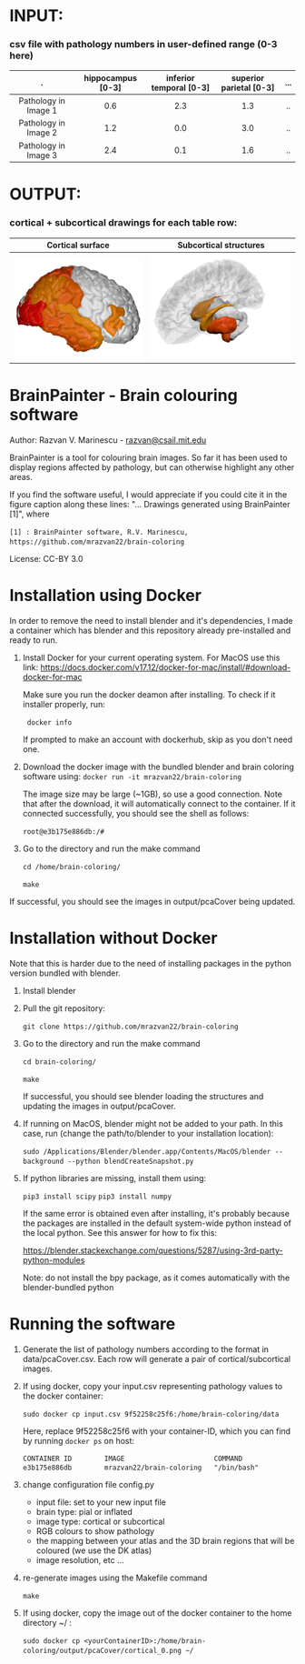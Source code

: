 
# INPUT: 
### csv file with pathology numbers in user-defined range (0-3 here) 

. |  hippocampus [0-3] | inferior temporal [0-3] | superior parietal [0-3] | ...
:-------------:|:-----:|:---:|:---:|:---:|
Pathology in Image 1| 0.6 | 2.3 | 1.3 | ..
Pathology in Image 2| 1.2 | 0.0 | 3.0 | ..
Pathology in Image 3| 2.4 | 0.1 | 1.6 | ..


# OUTPUT: 
### cortical + subcortical drawings for each table row:

Cortical surface           |  Subcortical structures
:-------------------------:|:-------------------------:
![Cortical surface](output/pcaCover/cortical_1.png)  |  ![Subcortical structures](output/pcaCover/subcortical_1.png) 

# BrainPainter - Brain colouring software 
Author: Razvan V. Marinescu - razvan@csail.mit.edu

BrainPainter is a tool for colouring brain images. So far it has been used to display regions affected by pathology, but can otherwise highlight any other areas.

If you find the software useful, I would appreciate if you could cite it in the figure caption along these lines: "... Drawings generated using BrainPainter [1]", where 

```[1] : BrainPainter software, R.V. Marinescu, https://github.com/mrazvan22/brain-coloring ```

License: CC-BY 3.0

# Installation using Docker

In order to remove the need to install blender and it's dependencies, I made a container which has blender and this repository already pre-installed and ready to run.

1. Install Docker for your current operating system. For MacOS use this link:
https://docs.docker.com/v17.12/docker-for-mac/install/#download-docker-for-mac

    Make sure you run the docker deamon after installing. To check if it installer properly, run:
    
    ``` docker info```
    
    If prompted to make an account with dockerhub, skip as you don't need one.

2. Download the docker image with the bundled blender and brain coloring software using:
     ``` docker run -it mrazvan22/brain-coloring ```
    
    The image size may be large (~1GB), so use a good connection. Note that after the download, it will automatically connect to the container. If it connected successfully, you should see the shell as follows:
    
    ``` root@e3b175e886db:/# ```

3. Go to the directory and run the make command

    ``` cd /home/brain-coloring/ ```
    
    ``` make ```
    
If successful, you should see the images in output/pcaCover being updated. 

# Installation without Docker

Note that this is harder due to the need of installing packages in the python version bundled with blender. 

1. Install blender

2. Pull the git repository: 

    ```git clone https://github.com/mrazvan22/brain-coloring```

3. Go to the directory and run the make command

    ``` cd brain-coloring/ ```

    ``` make ```

    If successful, you should see blender loading the structures and updating the images in output/pcaCover. 

4. If running on MacOS, blender might not be added to your path. In this case, run (change the path/to/blender to your installation location):

    ``` sudo /Applications/Blender/blender.app/Contents/MacOS/blender --background --python blendCreateSnapshot.py ```

5. If python libraries are missing, install them using: 

    ``` pip3 install scipy ```
    ``` pip3 install numpy ```

    If the same error is obtained even after installing, it's probably because the packages are installed in the default system-wide python instead of the local python. See this answer for how to fix this:
    
    https://blender.stackexchange.com/questions/5287/using-3rd-party-python-modules
    
    Note: do not install the bpy package, as it comes automatically with the blender-bundled python

# Running the software

1. Generate the list of pathology numbers according to the format in data/pcaCover.csv. Each row will generate a pair of cortical/subcortical images.

2. If using docker, copy your input.csv representing pathology values to the docker container:

	``` sudo docker cp input.csv 9f52258c25f6:/home/brain-coloring/data ```
	
    Here, replace 9f52258c25f6 with your container-ID, which you can find by running ``` docker ps ``` on host:
    
	``` 
	CONTAINER ID        IMAGE                      COMMAND     
	e3b175e886db        mrazvan22/brain-coloring   "/bin/bash"
	```


3. change configuration file config.py
	- input file: set to your new input file
	- brain type: pial or inflated
	- image type: cortical or subcortical
	- RGB colours to show pathology
	- the mapping between your atlas and the 3D brain regions that will be coloured (we use the DK atlas)
	- image resolution, etc ...
	
4. re-generate images using the Makefile command
	
	``` make ```

5. If using docker, copy the image out of the docker container to the home directory ~/ :

    ``` sudo docker cp <yourContainerID>:/home/brain-coloring/output/pcaCover/cortical_0.png ~/ ```

